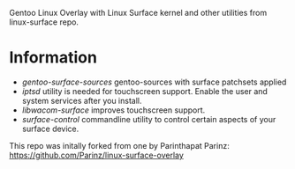 Gentoo Linux Overlay with Linux Surface kernel and other utilities from linux-surface repo.

# Information
- *gentoo-surface-sources* gentoo-sources with surface patchsets applied
- *iptsd* utility is needed for touchscreen support. Enable the user and system services after you install.
- *libwacom-surface* improves touchscreen support.
- *surface-control* commandline utility to control certain aspects of your surface device.

This repo was initally forked from one by Parinthapat Parinz: https://github.com/Parinz/linux-surface-overlay

